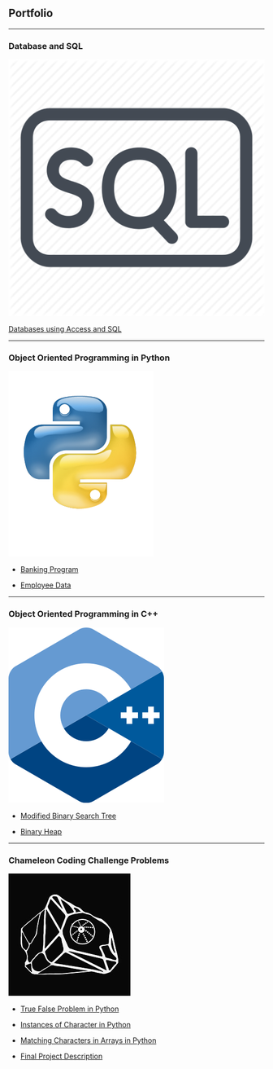 ## Portfolio

---

### Database and SQL 

<img src="images/s2.webp?raw=true"/>

[Databases using Access and SQL](https://github.com/jrellits1/Access-SQL)

---

### Object Oriented Programming in Python

<img src="images/last.png?raw=true"/>

- [Banking Program](https://github.com/jrellits1/Banking-Python-/blob/master/JWASProg3.py)

- [Employee Data](https://github.com/jrellits1/Python-Project-2/blob/master/JWASprog2.py)

---

### Object Oriented Programming in C++

<img src="images/c2.png?raw=true"/>

- [Modified Binary Search Tree](https://github.com/jrellits1/Binary-Search-Tree-7)

- [Binary Heap](https://github.com/jrellits1/Binary-Heap-C-)


---

###  Chameleon Coding Challenge Problems

<img src="images/chameleon2.jpg?raw=true"/>
       
- [True False Problem in Python](https://github.com/jrellits1/Chameleon-Problem-One-/blob/master/TrueFalse.py) 

- [Instances of Character in Python](https://github.com/jrellits1/Frequenct-Counter/blob/master/frequency.py)

- [Matching Characters in Arrays in Python](https://github.com/jrellits1/Common-Arrays/blob/master/Matching%20Arrays.py)

- [Final Project Description](https://github.com/jrellits1/Final-Project)
